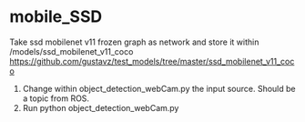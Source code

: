 # mobile_SSD

Take ssd mobilenet v11 frozen graph as network and store it within /models/ssd_mobilenet_v11_coco
https://github.com/gustavz/test_models/tree/master/ssd_mobilenet_v11_coco

1) Change within object_detection_webCam.py the input source. Should be a topic from ROS.
2) Run python object_detection_webCam.py

